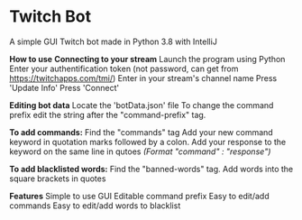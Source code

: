 # Twitch Bot
 A simple GUI Twitch bot made in Python 3.8 with IntelliJ

**How to use**
**Connecting to your stream**
Launch the program using Python
Enter your authentification token (not password, can get from https://twitchapps.com/tmi/)
Enter in your stream's channel name
Press 'Update Info'
Press 'Connect'

**Editing bot data**
Locate the 'botData.json' file
To change the command prefix edit the string after the "command-prefix" tag.

**To add commands:**
Find the "commands" tag
Add your new command keyword in quotation marks followed by a colon.
Add your response to the keyword on the same line in qutoes 
*(Format "command" : "response")*

**To add blacklisted words:**
Find the "banned-words" tag.
Add words into the square brackets in quotes



**Features**
Simple to use GUI
Editable command prefix
Easy to edit/add commands
Easy to edit/add words to blacklist
